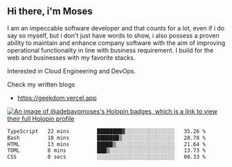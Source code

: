 ## Hi there, i'm Moses

I am an impeccable software developer and that counts for a lot, even if i do say so myself, but i don't just have words to show, i also possess a proven ability to maintain and enhance company software with the aim of improving operational functionality in line with business requirement. I build for the web and businesses with my favorite stacks.

Interested in Cloud Engineering and DevOps.

Check my written blogs
- https://geekdom.vercel.app

[![An image of @adebayomoses's Holopin badges, which is a link to view their full Holopin profile](https://holopin.me/adebayomoses)](https://holopin.io/@adebayomoses)

<!--START_SECTION:waka-->

```txt
TypeScript   22 mins         ████████▓░░░░░░░░░░░░░░░░   35.26 %
Bash         18 mins         ███████▒░░░░░░░░░░░░░░░░░   28.78 %
HTML         13 mins         █████▒░░░░░░░░░░░░░░░░░░░   21.64 %
TOML         8 mins          ███▒░░░░░░░░░░░░░░░░░░░░░   13.73 %
CSS          0 secs          ░░░░░░░░░░░░░░░░░░░░░░░░░   00.33 %
```

<!--END_SECTION:waka-->
